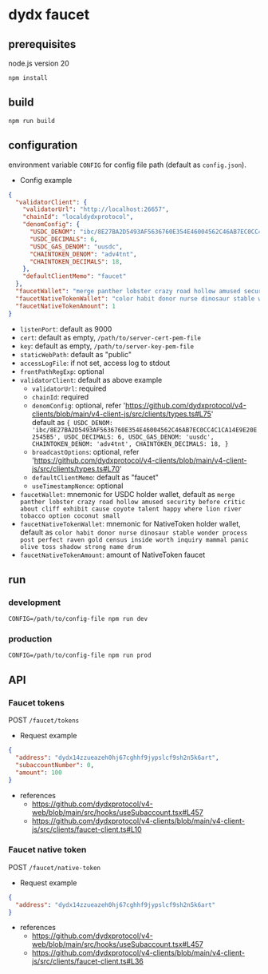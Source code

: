 # dydx faucet

## prerequisites
node.js version 20

```shell
npm install
```

## build
```shell
npm run build
```

## configuration
environment variable `CONFIG` for config file path (default as `config.json`).
* Config example
```json
{
  "validatorClient": {
    "validatorUrl": "http://localhost:26657",
    "chainId": "localdydxprotocol",
    "denomConfig": {
      "USDC_DENOM": "ibc/8E27BA2D5493AF5636760E354E46004562C46AB7EC0CC4C1CA14E9E20E2545B5",
      "USDC_DECIMALS": 6,
      "USDC_GAS_DENOM": "uusdc",
      "CHAINTOKEN_DENOM": "adv4tnt",
      "CHAINTOKEN_DECIMALS": 18,
    },
    "defaultClientMemo": "faucet"
  },
  "faucetWallet": "merge panther lobster crazy road hollow amused security before critic about cliff exhibit cause coyote talent happy where lion river tobacco option coconut small",
  "faucetNativeTokenWallet": "color habit donor nurse dinosaur stable wonder process post perfect raven gold census inside worth inquiry mammal panic olive toss shadow strong name drum",
  "faucetNativeTokenAmount": 1
}
```
- `listenPort`: default as 9000
- `cert`: default as empty, `/path/to/server-cert-pem-file`
- `key`: default as empty, `/path/to/server-key-pem-file`
- `staticWebPath`: default as "public"
- `accessLogFile`: if not set, access log to stdout
- `frontPathRegExp`: optional
- `validatorClient`: default as above example 
  - `validatorUrl`: required
  - `chainId`: required
  - `denomConfig`: optional, refer 'https://github.com/dydxprotocol/v4-clients/blob/main/v4-client-js/src/clients/types.ts#L75'  
                   default as `{
    USDC_DENOM: 'ibc/8E27BA2D5493AF5636760E354E46004562C46AB7EC0CC4C1CA14E9E20E2545B5',
    USDC_DECIMALS: 6,
    USDC_GAS_DENOM: 'uusdc',
    CHAINTOKEN_DENOM: 'adv4tnt',
    CHAINTOKEN_DECIMALS: 18,
    }`
  - `broadcastOptions`: optional, refer 'https://github.com/dydxprotocol/v4-clients/blob/main/v4-client-js/src/clients/types.ts#L70'
  - `defaultClientMemo`: default as "faucet"
  - `useTimestampNonce`: optional
- `faucetWallet`: mnemonic for USDC holder wallet, default as `merge panther lobster crazy road hollow amused security before critic about cliff exhibit cause coyote talent happy where lion river tobacco option coconut small`
- `faucetNativeTokenWallet`: mnemonic for NativeToken holder wallet, default as `color habit donor nurse dinosaur stable wonder process post perfect raven gold census inside worth inquiry mammal panic olive toss shadow strong name drum`
- `faucetNativeTokenAmount`: amount of NativeToken faucet 

## run
### development
`CONFIG=/path/to/config-file npm run dev`
### production
`CONFIG=/path/to/config-file npm run prod`

## API

### Faucet tokens
POST `/faucet/tokens`
* Request example
```json
{
  "address": "dydx14zzueazeh0hj67cghhf9jypslcf9sh2n5k6art",
  "subaccountNumber": 0,
  "amount": 100
}
```

* references
  - https://github.com/dydxprotocol/v4-web/blob/main/src/hooks/useSubaccount.tsx#L457
  - https://github.com/dydxprotocol/v4-clients/blob/main/v4-client-js/src/clients/faucet-client.ts#L10


### Faucet native token
POST `/faucet/native-token`
* Request example
```json
{
  "address": "dydx14zzueazeh0hj67cghhf9jypslcf9sh2n5k6art"
}
```

* references
    - https://github.com/dydxprotocol/v4-web/blob/main/src/hooks/useSubaccount.tsx#L457
    - https://github.com/dydxprotocol/v4-clients/blob/main/v4-client-js/src/clients/faucet-client.ts#L36
